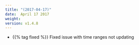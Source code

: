 ```yaml
---
title: "(2017-04-17)"
date:  April 17 2017
weight:
version: v1.4.8
---
```

- {{% tag fixed %}} Fixed issue with time ranges not updating
